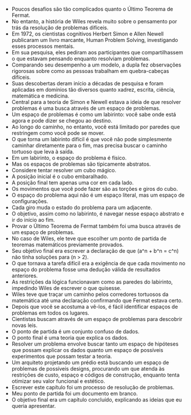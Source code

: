 - Poucos desafios são tão complicados quanto o Último Teorema de Fermat.
- No entanto, a história de Wiles revela muito sobre o pensamento por trás da resolução de problemas difíceis.
- Em 1972, os cientistas cognitivos Herbert Simon e Allen Newell publicaram um livro marcante, Human Problem Solving, investigando esses processos mentais.
- Em sua pesquisa, eles pediram aos participantes que compartilhassem o que estavam pensando enquanto resolviam problemas.
- Comparando seu desempenho a um modelo, a dupla fez observações rigorosas sobre como as pessoas trabalham em quebra-cabeças difíceis.
- Suas descobertas deram início a décadas de pesquisa e foram aplicadas em domínios tão diversos quanto xadrez, escrita, ciência, matemática e medicina.
- Central para a teoria de Simon e Newell estava a ideia de que resolver problemas é uma busca através de um espaço de problemas.
- Um espaço de problemas é como um labirinto: você sabe onde está agora e pode dizer se chegou ao destino.
- Ao longo do caminho, no entanto, você está limitado por paredes que restringem como você pode se mover.
- O que torna um labirinto difícil é que você não pode simplesmente caminhar diretamente para o fim, mas precisa buscar o caminho tortuoso que leva à saída.
- Em um labirinto, o espaço do problema é físico.
- Mas os espaços de problemas são tipicamente abstratos.
- Considere tentar resolver um cubo mágico.
- A posição inicial é o cubo embaralhado.
- A posição final tem apenas uma cor em cada lado.
- Os movimentos que você pode fazer são as torções e giros do cubo.
- O espaço do problema aqui não é um espaço literal, mas um espaço de configurações.
- Cada giro muda o estado do problema para um adjacente.
- O objetivo, assim como no labirinto, é  navegar nesse espaço abstrato e ir do início ao fim.
- Provar o Último Teorema de Fermat também foi uma busca através de um espaço de problemas.
- No caso de Wiles, ele teve que escolher um ponto de partida de teoremas matemáticos previamente provados.
- Seu objetivo final era escrever a declaração de que \(a^n + b^n = c^n\) não tinha soluções para \(n > 2\).
- O que tornava a tarefa difícil era a exigência de que cada movimento no espaço do problema fosse uma dedução válida de resultados anteriores.
- As restrições da lógica funcionavam como as paredes do labirinto, impedindo Wiles de escrever o que quisesse.
- Wiles teve que traçar um caminho pelos corredores tortuosos da matemática até uma declaração confirmando que Fermat estava certo.
- Depois que você se acostuma a vê-los, é fácil identificar espaços de problemas em todos os lugares.
- Cientistas buscam através de um espaço de problemas para descobrir novas leis.
- O ponto de partida é um conjunto confuso de dados.
- O ponto final é uma teoria que explica os dados.
- Resolver um problema envolve buscar tanto um espaço de hipóteses que possam explicar os dados quanto um espaço de possíveis experimentos que possam testar a teoria.
- Um arquiteto projetando um prédio está buscando um espaço de problemas de possíveis designs, procurando um que atenda às restrições de custo, espaço e códigos de construção, enquanto tenta otimizar seu valor funcional e estético.
- Escrever este capítulo foi um processo de resolução de problemas.
- Meu ponto de partida foi um documento em branco.
- O objetivo final era um capítulo concluído, explicando as ideias que eu queria apresentar.
